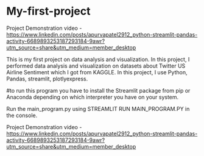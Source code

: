 # My-first-project

Project Demonstration video - https://www.linkedin.com/posts/apurvapatel2912_python-streamlit-pandas-activity-6689893253187293184-9awr?utm_source=share&utm_medium=member_desktop


This is my first project on data analysis and visualization.
In this project, I performed data analysis and visualization on datasets about Twitter US Airline Sentiment which I got from KAGGLE.
In this project, I use Python, Pandas, streamlit, plotlyexpress.

#to run this program you have to install the Streamlit package from pip or Anaconda depending on which interpreter you have on your system.

Run the main_program.py using STREAMLIT RUN MAIN_PROGRAM.PY in the console.

Project Demonstration video - https://www.linkedin.com/posts/apurvapatel2912_python-streamlit-pandas-activity-6689893253187293184-9awr?utm_source=share&utm_medium=member_desktop


